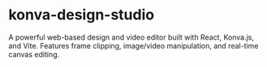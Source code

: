 # konva-design-studio
A powerful web-based design and video editor built with React, Konva.js, and Vite. Features frame clipping, image/video manipulation, and real-time canvas editing.
